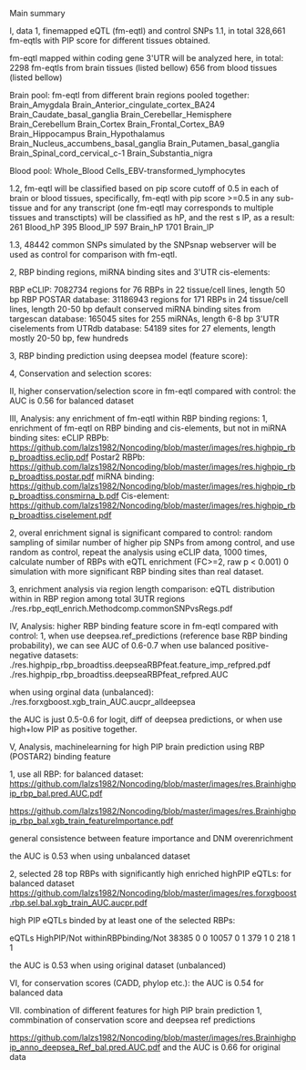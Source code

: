 Main summary

I, data
1, finemapped eQTL (fm-eqtl) and control SNPs
1.1,
in total 328,661 fm-eqtls with PIP score for different tissues obtained.

fm-eqtl mapped within coding gene 3'UTR will be analyzed here, in total:
2298 fm-eqtls from brain tissues (listed bellow) 
656 from blood tissues (listed bellow) 

Brain pool:
fm-eqtl from different brain regions pooled together:
Brain_Amygdala
Brain_Anterior_cingulate_cortex_BA24
Brain_Caudate_basal_ganglia
Brain_Cerebellar_Hemisphere
Brain_Cerebellum
Brain_Cortex
Brain_Frontal_Cortex_BA9
Brain_Hippocampus
Brain_Hypothalamus
Brain_Nucleus_accumbens_basal_ganglia
Brain_Putamen_basal_ganglia
Brain_Spinal_cord_cervical_c-1
Brain_Substantia_nigra

Blood pool:
Whole_Blood
Cells_EBV-transformed_lymphocytes

1.2,
fm-eqtl will be classified based on pip score cutoff of 0.5 in each of brain or blood tissues, specifically, fm-eqtl with pip score >=0.5 in any sub-tissue and for any transcript (one fm-eqtl may corresponds to multiple tissues and transctipts) will be classified as hP, and the rest s lP, as a result:
	261 Blood_hP
    395 Blood_lP
    597 Brain_hP
   1701 Brain_lP

1.3,
48442 common SNPs simulated by the SNPsnap webserver will be used as control for comparison with fm-eqtl.

2, RBP binding regions, miRNA binding sites and 3'UTR cis-elements:

RBP eCLIP: 7082734 regions for 76 RBPs in 22 tissue/cell lines, length 50 bp
RBP POSTAR database: 31186943 regions for 171 RBPs in 24 tissue/cell lines, length 20-50 bp	
default conserved miRNA binding sites from targescan database: 165045 sites for 255 miRNAs, length 6-8 bp
3'UTR ciselements from UTRdb database: 54189 sites for 27 elements, length mostly 20-50 bp, few hundreds

3, RBP binding prediction using deepsea model (feature score):

4, Conservation and selection scores:

II, higher conservation/selection score in fm-eqtl compared with control:
the AUC is 0.56 for balanced dataset

III, Analysis: any enrichment of fm-eqtl within RBP binding regions:
1, enrichment of fm-eqtl on RBP binding and cis-elements, but not in miRNA binding sites:
eCLIP RBPb: https://github.com/lalzs1982/Noncoding/blob/master/images/res.highpip_rbp_broadtiss.eclip.pdf
Postar2 RBPb: https://github.com/lalzs1982/Noncoding/blob/master/images/res.highpip_rbp_broadtiss.postar.pdf
miRNA binding: https://github.com/lalzs1982/Noncoding/blob/master/images/res.highpip_rbp_broadtiss.consmirna_b.pdf
Cis-element: https://github.com/lalzs1982/Noncoding/blob/master/images/res.highpip_rbp_broadtiss.ciselement.pdf

2, overal enrichment signal is significant compared to control:
random sampling of similar number of higher pip SNPs from among control, and use random as control, repeat the analysis using eCLIP data, 1000 times, calculate number of RBPs with eQTL enrichment (FC>=2, raw p < 0.001)
0 simulation with more significant RBP binding sites than real dataset.
  
3, enrichment analysis via region length comparison:
eQTL distribution within in RBP region among total 3UTR regions
./res.rbp_eqtl_enrich.Methodcomp.commonSNPvsRegs.pdf

IV, Analysis: higher RBP binding feature score in fm-eqtl compared with control:
1, when use deepsea.ref_predictions (reference base RBP binding probability), we can see AUC of 0.6-0.7 when use balanced positive-negative datasets: 
./res.highpip_rbp_broadtiss.deepseaRBPfeat.feature_imp_refpred.pdf
./res.highpip_rbp_broadtiss.deepseaRBPfeat_refpred.AUC

when using orginal data (unbalanced):
./res.forxgboost.xgb_train_AUC.aucpr_alldeepsea


the AUC is just 0.5-0.6 for logit, diff of deepsea predictions, or when use high+low PIP as positive together.

V, Analysis, machinelearning for high PIP brain prediction using RBP (POSTAR2) binding feature

1, use all RBP:
for balanced dataset:
https://github.com/lalzs1982/Noncoding/blob/master/images/res.Brainhighpip_rbp_bal.pred.AUC.pdf

https://github.com/lalzs1982/Noncoding/blob/master/images/res.Brainhighpip_rbp_bal.xgb_train_featureImportance.pdf

general consistence between feature importance and DNM overenrichment

the AUC is 0.53 when using unbalanced dataset

2, selected 28 top RBPs with significantly high enriched highPIP eQTLs:
for balanced dataset
https://github.com/lalzs1982/Noncoding/blob/master/images/res.forxgboost.rbp.sel.bal.xgb_train_AUC.aucpr.pdf

high PIP eQTLs binded by at least one of the selected RBPs:

eQTLs	HighPIP/Not	withinRBPbinding/Not
  38385 0	0
  10057 0	1
    379 1	0
    218 1	1
 

the AUC is 0.53 when using original dataset (unbalanced)


VI, for conservation scores (CADD, phylop etc.):
the AUC is 0.54 for balanced data


VII. combination of different features for high PIP brain prediction
1, commbination of conservation score and deepsea ref predictions

https://github.com/lalzs1982/Noncoding/blob/master/images/res.Brainhighpip_anno_deepsea_Ref_bal.pred.AUC.pdf
 and the AUC is 0.66 for original data
 
 


